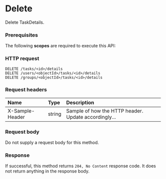 # Delete

Delete TaskDetails.
### Prerequisites
The following **scopes** are required to execute this API: 
### HTTP request
<!-- { "blockType": "ignored" } -->
```http
DELETE /tasks/<id>/details
DELETE /users/<objectId>/tasks/<id>/details
DELETE /groups/<objectId>/tasks/<id>/details

```
### Request headers
| Name       | Type | Description|
|:---------------|:--------|:----------|
| X-Sample-Header  | string  | Sample of how the HTTP header. Update accordingly...|

### Request body
Do not supply a request body for this method.


### Response
If successful, this method returns `204, No Content` response code. It does not return anything in the response body.


<!-- uuid: 51f0dbbf-2773-4af8-b468-1a98419eb5e3
2015-10-15 04:07:55 UTC -->
<!-- {
  "type": "#page.annotation",
  "description": "Delete",
  "keywords": "",
  "section": "documentation",
  "tocPath": ""
}-->